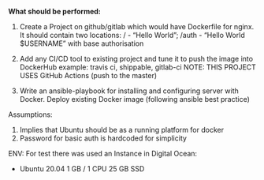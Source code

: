**What should be performed:**
1. Create a Project on github/gitlab which would have Dockerfile for nginx.
   It should contain two locations:
    / - “Hello World”; 
    /auth - “Hello World $USERNAME” with base authorisation
   
2. Add any CI/CD tool to existing project and tune it to push the image into DockerHub
   example: travis ci, shippable, gitlab-ci
   NOTE: THIS PROJECT USES GitHub Actions (push to the master)

3. Write an ansible-playbook for installing and configuring server with Docker.
   Deploy existing Docker image (following ansible best practice)
   
Assumptions:
1. Implies that Ubuntu should be as a running platform for docker
2. Password for basic auth is hardcoded for simplicity

ENV:
For test there was used an Instance in Digital Ocean:
- Ubuntu 20.04
  1 GB / 1 CPU
  25 GB SSD